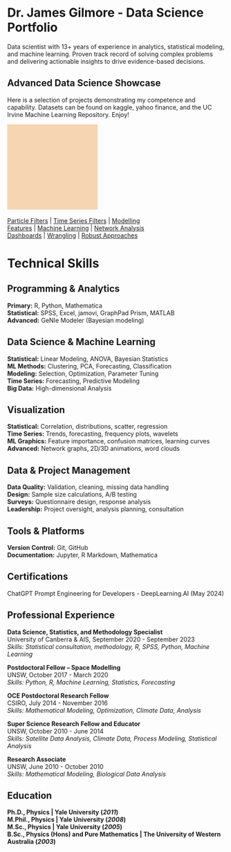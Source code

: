 # Dr. James Gilmore - Data Science Portfolio

Data scientist with 13+ years of experience in analytics, statistical modeling, and machine learning. Proven track record of solving complex problems and delivering actionable insights to drive evidence-based decisions.

## Advanced Data Science Showcase

Here is a selection of projects demonstrating my competence and capability. Datasets can be found on kaggle, yahoo finance, and the UC Irvine Machine Learning Repository. Enjoy! 

 ![Time Series Filters Project](images/image.JPG 'TS')  

[Particle Filters](https://github.com/jgilmore-aya/particlefilter) | [Time Series Filters](https://www.linkedin.com/in/james-gilmore-5724821a/) | [Modelling](https://www.linkedin.com/in/james-gilmore-5724821a/)  
[Features](https://www.linkedin.com/in/james-gilmore-5724821a/) | [Machine Learning](https://www.linkedin.com/in/james-gilmore-5724821a/) | [Network Analysis](https://www.linkedin.com/in/james-gilmore-5724821a/)  
[Dashboards](https://www.linkedin.com/in/james-gilmore-5724821a/) | [Wrangling](https://www.linkedin.com/in/james-gilmore-5724821a/) | [Robust Approaches](https://www.linkedin.com/in/james-gilmore-5724821a/)

# Technical Skills

## Programming & Analytics
**Primary:** R, Python, Mathematica  
**Statistical:** SPSS, Excel, jamovi, GraphPad Prism, MATLAB  
**Advanced:** GeNIe Modeler (Bayesian modeling)

## Data Science & Machine Learning
**Statistical:** Linear Modeling, ANOVA, Bayesian Statistics  
**ML Methods:** Clustering, PCA, Forecasting, Classification  
**Modeling:** Selection, Optimization, Parameter Tuning  
**Time Series:** Forecasting, Predictive Modeling  
**Big Data:** High-dimensional Analysis

## Visualization
**Statistical:** Correlation, distributions, scatter, regression  
**Time Series:** Trends, forecasting, frequency plots, wavelets  
**ML Graphics:** Feature importance, confusion matrices, learning curves  
**Advanced:** Network graphs, 2D/3D animations, word clouds

## Data & Project Management
**Data Quality:** Validation, cleaning, missing data handling  
**Design:** Sample size calculations, A/B testing  
**Surveys:** Questionnaire design, response analysis  
**Leadership:** Project oversight, analysis planning, consultation

## Tools & Platforms
**Version Control:** Git, GitHub  
**Documentation:** Jupyter, R Markdown, Mathematica


## Certifications

ChatGPT Prompt Engineering for Developers - DeepLearning.AI (May 2024)

## Professional Experience

**Data Science, Statistics, and Methodology Specialist**  
University of Canberra & AIS, September 2020 - September 2023  
_Skills: Statistical consultation, methodology, R, SPSS, Python, Machine Learning_

**Postdoctoral Fellow – Space Modelling**  
UNSW, October 2017 - March 2020  
_Skills: Python, R, Machine Learning, Statistics, Forecasting_

**OCE Postdoctoral Research Fellow**  
CSIRO, July 2014 - November 2016   
_Skills: Mathematical Modeling, Optimization, Climate Data, Analysis_

**Super Science Research Fellow and Educator**  
UNSW, October 2010 - June 2014  
_Skills: Satellite Data Analysis, Climate Data, Process Modeling, Statistical Analysis_

**Research Associate**  
UNSW, June 2010 - October 2010  
_Skills: Mathematical Modeling, Biological Data Analysis_


## Education
**Ph.D., Physics | Yale University (_2011_)**  
**M.Phil., Physics	| Yale University (_2008_)**  
**M.Sc., Physics	| Yale University (_2005_)**  
**B.Sc., Physics (Hons) and Pure Mathematics | The University of Western Australia (_2003_)**  

